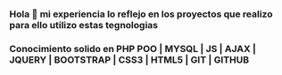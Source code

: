 ### Hola 👋 mi experiencia lo reflejo en los proyectos que realizo para ello utilizo estas tegnologias
### Conocimiento solido en PHP POO | MYSQL | JS | AJAX | JQUERY | BOOTSTRAP | CSS3 | HTML5 | GIT | GITHUB
<!--
**jmidme/jmidme** is a ✨ _special_ ✨ repository because its `README.md` (this file) appears on your GitHub profile.

Here are some ideas to get you started:

- 🔭 I’m currently working on ...
- 🌱 I’m currently learning ...
- 👯 I’m looking to collaborate on ...
- 🤔 I’m looking for help with ...
- 💬 Ask me about ...
- 📫 How to reach me: ...
- 😄 Pronouns: ...
- ⚡ Fun fact: ...
-->
